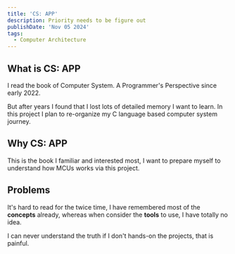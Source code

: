 ```yaml
---
title: 'CS: APP'
description: Priority needs to be figure out
publishDate: 'Nov 05 2024'
tags:
  - Computer Architecture
---
```

## What is CS: APP
I read the book of Computer System. A Programmer's Perspective since early 2022.

But after years I found that I lost lots of detailed memory I want to learn.
In this project I plan to re-organize my C language based computer system journey.

## Why CS: APP
This is the book I familiar and interested most, I want to prepare myself to understand how MCUs works via this project.

## Problems
It's hard to read for the twice time, I have remembered most of the **concepts** already, whereas when consider the **tools** to use, I have totally no idea.

I can never understand the truth if I don't hands-on the projects, that is painful.